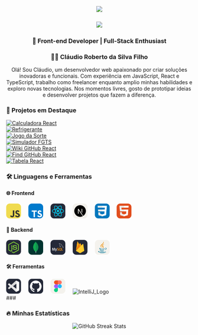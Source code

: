 
<div align="center">
  <img height="150" src="https://github.com/Klaudio0707/src-img/blob/main/pc.gif" />
</div>

###

<div align="center">
  <img src="https://visitor-badge.laobi.icu/badge?page_id=Klaudio0707.visitor-badge" />
</div>

###

<h3 align="center">💼 Front-end Developer | Full-Stack Enthusiast</h3>

###

<h3 align="center">👩‍💻 Cláudio Roberto da Silva Filho</h3>

<p align="center">
Olá! Sou Cláudio, um desenvolvedor web apaixonado por criar soluções inovadoras e funcionais. Com experiência em JavaScript, React e TypeScript, trabalho como freelancer enquanto amplio minhas habilidades e exploro novas tecnologias. Nos momentos livres, gosto de prototipar ideias e desenvolver projetos que fazem a diferença.
</p>

###

<h3>🚀 Projetos em Destaque</h3>
              
[![Calculadora React](https://img.shields.io/badge/Calculadora_React-4285f4?style=for-the-badge)](https://calculadora-dio.netlify.app)             
[![Refrigerante](https://img.shields.io/badge/Refrigerante-836FFF?style=for-the-badge)](https://propagandarefrigerante.netlify.app)  
[![Jogo da Sorte](https://img.shields.io/badge/Jogo_da_Sorte-00FF00?style=for-the-badge)](https://jogodasorte.netlify.app)   
[![Simulador FGTS](https://img.shields.io/badge/Simulador_FGTS-7B68EE?style=for-the-badge)](https://simulador-fgts.netlify.app) <br>
[![Wiki GitHub React](https://img.shields.io/badge/Wiki_GITHUB-00FF00?style=for-the-badge)](https://wiki-react-silk.vercel.app/)  
[![Find GitHub React](https://img.shields.io/badge/Find_GITHUB-4285f4?style=for-the-badge)](https://git-find-gamma.vercel.app/)  
[![Tabela React](https://img.shields.io/badge/Tabela_React-00FF00?style=for-the-badge)](https://tabela-8ji9dtpz8-claudio-robertos-projects.vercel.app/)   

###

<h3 align="left">🛠 Linguagens e Ferramentas</h3>

<h4 align="left">🌐 Frontend</h4>
<div align="left">
  <img src="https://github.com/tandpfun/skill-icons/blob/main/icons/JavaScript.svg" height="40" alt="JavaScript logo" />
  <img width="12" />
  <img src="https://github.com/tandpfun/skill-icons/blob/main/icons/TypeScript.svg" height="40" alt="TypeScript logo" />
  <img width="12" />
  <img src="https://github.com/tandpfun/skill-icons/blob/main/icons/React-Dark.svg" height="40" alt="React logo" />
  <img width="12" />
  <img src="https://github.com/tandpfun/skill-icons/blob/main/icons/NextJS-Light.svg" height="40" alt="Next.js logo" />
  <img width="12" />
  <img src="https://github.com/tandpfun/skill-icons/blob/main/icons/CSS.svg" height="40" alt="CSS logo" />
  <img width="12" />
  <img src="https://github.com/tandpfun/skill-icons/blob/main/icons/HTML.svg" height="40" alt="HTML logo" />
</div>

<h4 align="left">🔧 Backend</h4>
<div align="left">
  <img src="https://github.com/tandpfun/skill-icons/blob/main/icons/NodeJS-Dark.svg" height="40" alt="Node.js logo" />
  <img width="12" />
  <img src="https://github.com/tandpfun/skill-icons/blob/main/icons/MongoDB.svg" height="40" alt="MongoDB logo" />
  <img width="12" />
  <img src="https://github.com/tandpfun/skill-icons/blob/main/icons/MySQL-Dark.svg" height="40" alt="MySQL logo" />
  <img width="12" />
  <img src="https://github.com/tandpfun/skill-icons/blob/main/icons/Firebase-Dark.svg" height="40" alt="Firebase logo" />
  <img width="12" />
  <img src="https://github.com/tandpfun/skill-icons/blob/main/icons/Java-Light.svg" height="40" alt="Java logo" />
</div>

<h4 align="left">🛠 Ferramentas</h4>
<div align="left">
  <img src="https://github.com/tandpfun/skill-icons/blob/main/icons/VSCode-Dark.svg" height="40" alt="VSCode logo" />
  <img width="12" />
  <img src="https://github.com/tandpfun/skill-icons/blob/main/icons/Github-Dark.svg" height="40" alt="GitHub logo" />
  <img width="12" />
  <img src="https://github.com/tandpfun/skill-icons/blob/main/icons/Figma-Light.svg" height="40" alt="Figma logo" />
  <img width="12" />
  <img src="https://img.icons8.com/color/48/000000/intellij-idea.png" height="40" alt="IntelliJ_Logo" />
</div>
###

<h3 align="left">🔥 Minhas Estatísticas</h3>

<div align="center">
  <img src="https://streak-stats.demolab.com/?user=Klaudio0707&theme=dark" alt="GitHub Streak Stats" />
</div>
